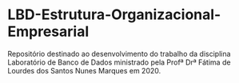 # LBD-Estrutura-Organizacional-Empresarial
Repositório destinado ao desenvolvimento do trabalho da disciplina Laboratório de Banco de Dados ministrado pela Profª Drª Fátima de Lourdes dos Santos Nunes Marques em 2020.
